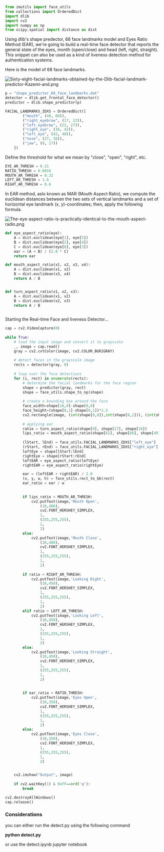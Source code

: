 ```python
from imutils import face_utils
from collections import OrderedDict
import dlib
import cv2
import numpy as np
from scipy.spatial import distance as dist
```

Using dlib's shape predector, 68 face landmarks model and Eyes Ratio Method (EAR), we're going to build a real-time face detector that reports the general state of the eyes, month (open/close) and head (left, right, straight).
This snippet can also be used as a kind of liveness detection method for authentication systems.


Here is the model of 68 face landmarks.

![Sixty-eight-facial-landmarks-obtained-by-the-Dlib-facial-landmark-predictor-Kazemi-and.png](attachment:Sixty-eight-facial-landmarks-obtained-by-the-Dlib-facial-landmark-predictor-Kazemi-and.png)


```python
p = "shape_predictor_68_face_landmarks.dat"
detector = dlib.get_frontal_face_detector()
predictor = dlib.shape_predictor(p)

FACIAL_LANDMARKS_IDXS = OrderedDict([
        ("mouth", (48, 68)),
        ("right_eyebrow", (17, 22)),
        ("left_eyebrow", (22, 27)),
        ("right_eye", (36, 42)),
        ("left_eye", (42, 48)),
        ("nose", (27, 36)),
        ("jaw", (0, 17))
    ])
```

Define the threshold for what we mean by "close", "open", "right", etc.


```python
EYE_AR_THRESH = 0.21
RATIO_THRESH = 0.0010
MOUTH_AR_THRESH = 0.32
LEFT_AR_THRESH = 1.6
RIGHT_AR_THRESH = 0.6

```

In EAR method, aslo known as MAR (Mouth Aspect Ratio), we compute the euclidean distances between the two sets of vertical landmarks and a set of horizontal eye landmark (x, y)-coordinates; then, apply the following formula.

![The-eye-aspect-ratio-is-practically-identical-to-the-mouth-aspect-radio.png](attachment:The-eye-aspect-ratio-is-practically-identical-to-the-mouth-aspect-radio.png)


```python
def eye_aspect_ratio(eye):
    A = dist.euclidean(eye[1], eye[5])
    B = dist.euclidean(eye[2], eye[4])
    C = dist.euclidean(eye[0], eye[3])
    ear = (A + B) / (2.0 * C)
    return ear

def mouth_aspect_ratio(x1, x2, x3, x4):
    A = dist.euclidean(x1, x2)
    B = dist.euclidean(x3, x4)
    return A / B


def turn_aspect_ratio(x1, x2, x3):
    A = dist.euclidean(x1, x2)
    B = dist.euclidean(x2, x3)
    return A / B
    
```

Starting the Real-time Face and liveness Detector...


```python
cap = cv2.VideoCapture(0)
 
while True:
    # load the input image and convert it to grayscale
    _, image = cap.read()
    gray = cv2.cvtColor(image, cv2.COLOR_BGR2GRAY)
        
    # detect faces in the grayscale image
    rects = detector(gray, 0)
    
    # loop over the face detections
    for (i, rect) in enumerate(rects):
        # determine the facial landmarks for the face region
        shape = predictor(gray, rect)
        shape = face_utils.shape_to_np(shape)
        
        # create a bounding box around the face
        face_width=shape[16,0]-shape[0,0]
        face_height=(shape[8,1]-shape[0,1])*1.5
        cv2.rectangle(image, (int(shape[0,0]),int(shape[8,1])), (int(shape[16,0]),int(shape[8,1]-face_height)), (255,0,0), 2)
        
        # applying ear
        ratio = turn_aspect_ratio(shape[0], shape[27], shape[16])
        lips_ratio = mouth_aspect_ratio(shape[62], shape[66], shape[49], shape[59])
        
        (lStart, lEnd) = face_utils.FACIAL_LANDMARKS_IDXS["left_eye"]
        (rStart, rEnd) = face_utils.FACIAL_LANDMARKS_IDXS["right_eye"]
        leftEye = shape[lStart:lEnd]
        rightEye = shape[rStart:rEnd]
        leftEAR = eye_aspect_ratio(leftEye)
        rightEAR = eye_aspect_ratio(rightEye)

        ear = (leftEAR + rightEAR) / 2.0
        (x, y, w, h) = face_utils.rect_to_bb(rect)
        ear_ratio = ear / w
        
        
        if lips_ratio > MOUTH_AR_THRESH:
            cv2.putText(image,'Mouth Open', 
                (10,400), 
                cv2.FONT_HERSHEY_SIMPLEX, 
                1,
                (255,255,255),
                1,
                2)
        else:
            cv2.putText(image,'Mouth Close', 
                (10,400), 
                cv2.FONT_HERSHEY_SIMPLEX, 
                1,
                (255,255,255),
                1,
                2)
            
        if ratio < RIGHT_AR_THRESH:
            cv2.putText(image,'Looking Right', 
                (10,450), 
                cv2.FONT_HERSHEY_SIMPLEX, 
                1,
                (255,255,255),
                1,
                2)
        elif ratio > LEFT_AR_THRESH:
            cv2.putText(image,'Looking Left', 
                (10,450), 
                cv2.FONT_HERSHEY_SIMPLEX, 
                1,
                (255,255,255),
                1,
                2)
        else:
            cv2.putText(image,'Looking Straight', 
                (10,450), 
                cv2.FONT_HERSHEY_SIMPLEX, 
                1,
                (255,255,255),
                1,
                2)
        
        
        if ear_ratio > RATIO_THRESH:
            cv2.putText(image,'Eyes Open', 
                (10,350), 
                cv2.FONT_HERSHEY_SIMPLEX, 
                1,
                (255,255,255),
                1,
                2)
        else:
            cv2.putText(image,'Eyes Close', 
                (10,350), 
                cv2.FONT_HERSHEY_SIMPLEX, 
                1,
                (255,255,255),
                1,
                2)    
                

    cv2.imshow("Output", image)
    
    if cv2.waitKey(1) & 0xFF==ord('q'):
        break

cv2.destroyAllWindows()
cap.release()
```

### Considerations
you can either run the detect.py using the following command

**python detect.py**

or use the detect.ipynb jupyter notebook


```python

```
